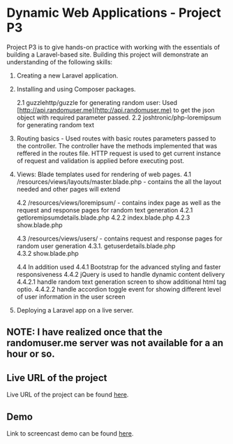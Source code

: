 # Dynamic Web Applications - Project P3

Project P3 is to give hands-on practice with working with the essentials of building a Laravel-based site. Building this project will demonstrate an understanding of the following skills: 

1. Creating a new Laravel application. 

2. Installing and using Composer packages. 
	
	2.1 guzzlehttp/guzzle for generating random user: Used [http://api.randomuser.me](http://api.randomuser.me) to get the json object with required parameter passed.
	2.2 joshtronic/php-loremipsum for generating random text 

3. Routing basics - Used routes with basic routes parameters passed to the controller. The controller have the methods implemented that was reffered in the routes file. 
	HTTP request is used to get current instance of request and validation is applied before executing post.
	
4. Views: Blade templates used for rendering of web pages. 
	4.1 /resources/views/layouts/master.blade.php - contains the all the layout needed and other pages will extend
	
	4.2 /resources/views/loremipsum/ - contains index page as well as the request and response pages for random text generation
		4.2.1 getloremipsumdetails.blade.php
		4.2.2 index.blade.php
		4.2.3 show.blade.php
	
	4.3 /resources/views/users/ - contains request and response pages for random user generation
		4.3.1. getuserdetails.blade.php		
		4.3.2 show.blade.php
	
	4.4 In addition used 
		4.4.1 Bootstrap for the advanced styling and faster responsiveness 
		4.4.2 jQuery is used to handle dynamic content delivery
				4.4.2.1 handle random text generation screen to show additional html tag optio.
				4.4.2.2 handle accordion toggle event for showing different level of user information in the user screen
	
5. Deploying a Laravel app on a live server. 

## NOTE: I have realized once that the randomuser.me server was not available for a an hour or so.

## Live URL of the project

Live URL of the project can be found [here](http://P3.chanchika.me/).

## Demo

Link to screencast demo can be found [here](TBD).
